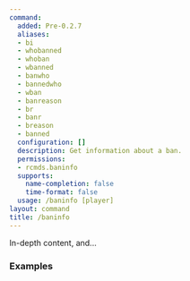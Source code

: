 ```yaml
---
command:
  added: Pre-0.2.7
  aliases:
  - bi
  - whobanned
  - whoban
  - wbanned
  - banwho
  - bannedwho
  - wban
  - banreason
  - br
  - banr
  - breason
  - banned
  configuration: []
  description: Get information about a ban.
  permissions:
  - rcmds.baninfo
  supports:
    name-completion: false
    time-format: false
  usage: /baninfo [player]
layout: command
title: /baninfo
---
```


In-depth content, and...

### Examples




